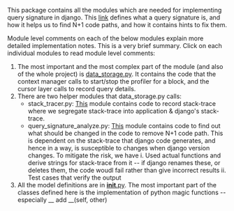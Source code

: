 This package contains all the modules which are needed for implementing query signature in django.  This 
[link](http://www.google.com) defines what a query signature is, and how it helps us to find N+1 code paths, and how
it contains hints to fix them.

Module level comments on each of the below modules explain more detailed implementation notes.  This is a very brief 
summary.  Click on each individual modules to read module level comments:

1. The most important and the most complex part of the module (and also of the whole project) is 
   [data_storage.py](data_storage.py).  It contains the code that the context manager calls to start/stop the profiler 
   for a block, and the cursor layer calls to record query details.  
2. There are two helper modules that data_storage.py calls:
    - stack_tracer.py: [This](stack_tracer.py) module contains code to record stack-trace where we segregate stack-trace
      into application & django's stack-trace.
    - query_signature_analyze.py: [This](query_signature_analyze.py) module contains code to find out what should be 
      changed in the code to remove N+1 code path.  This is dependent on the stack-trace that django code generates,
      and hence in a way, is susceptible to changes when django version changes.  To mitigate the risk, we have 
        i.  Used actual functions and derive strings for stack-trace from it -- if django renames these, or deletes them, 
            the code woudl fail rather than give incorrect results
        ii. Test cases that verify the output
3.  All the model definitions are in [__init__.py](__init__.py).  The most important part of the classes defined here
    is the implementation of python magic functions -- especially __ add __(self, other)
        
     
